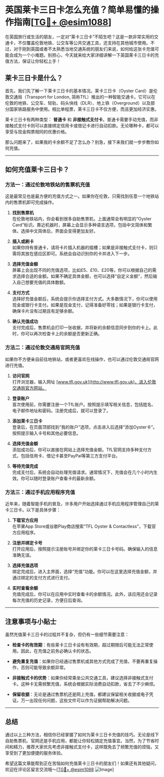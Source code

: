 # 英国莱卡三日卡怎么充值？简单易懂的操作指南[[TG💪+ @esim1088](https://t.me/s/esim1088)]

在英国旅行或生活的朋友，一定对“莱卡三日卡”不陌生吧？这是一款非常实用的交通卡，不仅覆盖伦敦地铁、公交车等公共交通工具，还支持在其他城市使用。不过，对于刚到英国或者不太熟悉当地交通系统的朋友们来说，如何给这张卡充值可能会成为一个小难题。别担心，今天就来给大家详细讲解一下英国莱卡三日卡的充值方法，保证让你轻松上手！

## 莱卡三日卡是什么？

首先，我们先了解一下莱卡三日卡的基本情况。莱卡三日卡（Oyster Card）是伦敦交通局（Transport for London, 简称TfL）推出的一种智能交通卡。它可以在伦敦的地铁、公交车、轻轨、码头快线（DLR）、地上铁（Overground）以及部分国家铁路服务中使用。相比单程票，莱卡三日卡不仅方便，而且更加经济实惠。

莱卡三日卡有两种类型： **普通卡** 和 **非接触式支付卡**。普通卡需要手动充值，而非接触式支付卡则可以直接绑定信用卡或借记卡进行自动扣款。无论哪种卡，都可以享受与现金购票相同的优惠价格。

那么问题来了，如果我的卡余额不足了怎么办？别急，接下来我们就一步步教你如何充值。

---

## 如何充值莱卡三日卡？

### 方法一：通过伦敦地铁站的售票机充值

这是最常见也是最方便的充值方式之一。如果你在伦敦，只需找到任意一个地铁站内的售票机即可完成操作。

1. **找到售票机**  
   在伦敦地铁站内，你会看到很多自助售票机，上面通常会有明显的“Oyster Card”标识。靠近机器时，屏幕上会显示多种语言选项，包括中文简体和繁体。选择中文简体后，界面会变得更加友好。

2. **插入或刷卡**  
   如果你持有普通卡，请将卡片插入机器的插槽；如果是非接触式支付卡，则只需将其放在感应区即可。系统会自动识别你的卡并进入下一步。

3. **选择充值金额**  
   屏幕上会出现不同的充值选项，比如£5、£10、£20等。你可以根据自己的需求选择合适的金额。如果不确定具体金额，也可以选择“自定义金额”，然后输入自己想要充值的具体数额。

4. **支付方式**  
   选择好充值金额后，系统会提示你选择支付方式。大多数情况下，你可以使用现金或银行卡支付。如果是现金支付，记得准备好零钱；如果是银行卡支付，确保卡片没有过期且有足够余额。

5. **确认充值成功**  
   支付完成后，售票机会打印一张收据，并将新的余额信息同步到你的卡上。此时，你可以再次检查卡上的余额是否更新正确。

### 方法二：通过伦敦交通局官网充值

如果你不方便亲自前往地铁站，或者更喜欢在线操作，也可以通过伦敦交通局官网进行充值。

1. **访问官网**  
   打开浏览器，输入网址 [www.tfl.gov.uk](http://www.tfl.gov.uk)，进入伦敦交通局官方网站。

2. **登录账户**  
   首次使用前，你需要注册一个TfL账户。按照提示填写相关信息，包括姓名、电子邮件地址和密码。注册完成后，就可以登录了。

3. **添加莱卡三日卡**  
   登录后，在页面顶部找到“我的账户”选项，点击进入后选择“添加Oyster卡”。按照提示输入卡号和其他必要信息。

4. **选择充值金额**  
   添加成功后，你可以直接在网站上选择充值金额。TfL官网支持多种支付方式，包括信用卡、借记卡甚至PayPal等第三方支付平台。

5. **等待充值完成**  
   完成支付后，系统会自动处理充值请求。通常情况下，充值会在几个小时内生效。你可以随时登录账户查看卡的最新余额。

### 方法三：通过手机应用程序充值

近年来，随着智能手机的普及，许多用户开始选择通过手机应用程序管理自己的莱卡三日卡。以下是具体步骤：

1. **下载官方应用**  
   在苹果App Store或谷歌Play商店搜索“TFL Oyster & Contactless”，下载官方应用程序。

2. **注册并绑定卡号**  
   打开应用后，按照提示注册账号并绑定你的莱卡三日卡号码。确保输入的信息准确无误。

3. **选择充值选项**  
   绑定完成后，进入主界面，选择“充值”功能。你可以在这里选择充值金额，并通过绑定的支付方式进行支付。

4. **实时查看余额**  
   充值完成后，你可以在应用中实时查看卡的余额情况。此外，该应用还会记录每次充值的历史记录，方便日后查询。

---

## 注意事项与小贴士

虽然充值莱卡三日卡的过程并不复杂，但仍有一些细节需要注意：

- **检查卡的有效期**：有些莱卡三日卡设有有效期，超过期限后可能无法正常使用。因此，在充值之前务必确认卡的状态。
  
- **避免重复充值**：如果你已经通过售票机或其他方式完成了充值，不要再重复操作，否则可能导致余额异常。

- **非接触式卡的优势**：如果你经常乘坐公共交通工具，建议选择非接触式支付卡。这种卡无需频繁充值，系统会根据实际消费自动扣款，省去了不少麻烦。

- **保留收据**：无论是通过售票机还是网上充值，都建议保留相关收据或电子凭证。万一出现任何问题，这些文件可以作为证据帮助解决问题。

---

## 总结

通过以上三种方法，相信你已经掌握了如何为莱卡三日卡充值的技巧。无论是线下自助售票机、官网还是手机应用，都能让你轻松搞定充值事宜。当然，为了节省时间和精力，推荐大家优先考虑非接触式支付卡，这样既免去了频繁充值的烦恼，又享受到了更加便捷的服务体验。

希望这篇文章能帮到正在苦恼如何充值莱卡三日卡的朋友们！如果还有其他疑问，欢迎在评论区留言交流哦～[[TG💪+ @esim1088](https://t.me/s/esim1088) ![Image](https://i.postimg.cc/4NQfJmqS/Snipaste-2025-05-13-00-14-12.png)]